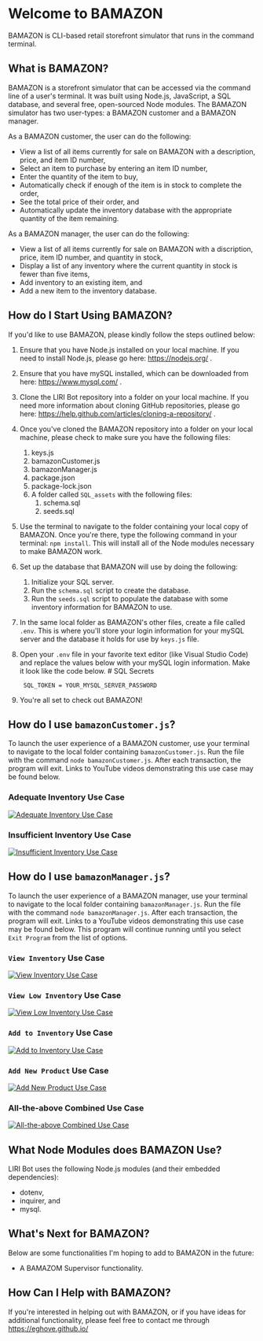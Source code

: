 # Welcome to BAMAZON
BAMAZON is CLI-based retail storefront simulator that runs in the command terminal.

## What is BAMAZON?
BAMAZON is a storefront simulator that can be accessed via the command line of a user's terminal. It was built using Node.js, JavaScript, a SQL database, and several free, open-sourced Node modules. The BAMAZON simulator has two user-types: a BAMAZON customer and a BAMAZON manager.

As a BAMAZON customer, the user can do the following:
* View a list of all items currently for sale on BAMAZON with a description, price, and item ID number,
* Select an item to purchase by entering an item ID number, 
* Enter the quantity of the item to buy,
* Automatically check if enough of the item is in stock to complete the order,
* See the total price of their order, and
* Automatically update the inventory database with the appropriate quantity of the item remaining.

As a BAMAZON manager, the user can do the following:
* View a list of all items currently for sale on BAMAZON with a discription, price, item ID number, and quantity in stock,
* Display a list of any inventory where the current quantity in stock is fewer than five items,
* Add inventory to an existing item, and
* Add a new item to the inventory database.

## How do I Start Using BAMAZON?
If you'd like to use BAMAZON, please kindly follow the steps outlined below:
1. Ensure that you have Node.js installed on your local machine. If you need to install Node.js, please go here: https://nodejs.org/ .
1. Ensure that you have mySQL installed, which can be downloaded from here: https://www.mysql.com/ . 
1. Clone the LIRI Bot repository into a folder on your local machine. If you need more information about cloning GitHub repositories, please go here: https://help.github.com/articles/cloning-a-repository/ .
1. Once you've cloned the BAMAZON repository into a folder on your local machine, please check to make sure you have the following files:
    1. keys.js
    1. bamazonCustomer.js
    1. bamazonManager.js
    1. package.json
    1. package-lock.json
    1. A folder called `SQL_assets` with the following files:
        1. schema.sql
        1. seeds.sql
1. Use the terminal to navigate to the folder containing your local copy of BAMAZON. Once you're there, type the following command in your terminal: `npm install`. This will install all of the Node modules necessary to make BAMAZON work.
1. Set up the database that BAMAZON will use by doing the following:
    1. Initialize your SQL server.
    1. Run the `schema.sql` script to create the database.
    1. Run the `seeds.sql` script to populate the database with some inventory information for BAMAZON to use.
1. In the same local folder as BAMAZON's other files, create a file called `.env`. This is where you'll store your login information for your mySQL server and the database it holds for use by `keys.js` file.
1. Open your `.env` file in your favorite text editor (like Visual Studio Code) and replace the values below with your mySQL login information. Make it look like the code below.
        # SQL Secrets

        SQL_TOKEN = YOUR_MYSQL_SERVER_PASSWORD

1. You're all set to check out BAMAZON!

## How do I use `bamazonCustomer.js`?
To launch the user experience of a BAMAZON customer, use your terminal to navigate to the local folder containing `bamazonCustomer.js`. Run the file with the command `node bamazonCustomer.js`. After each transaction, the program will exit. Links to YouTube videos demonstrating this use case may be found below.


### Adequate Inventory Use Case
[![Adequate Inventory Use Case](http://img.youtube.com/vi/Lq5Ym7hYyus/0.jpg)](http://www.youtube.com/watch?v=Lq5Ym7hYyus) 


### Insufficient Inventory Use Case
[![Insufficient Inventory Use Case](http://img.youtube.com/vi/1FDz3vzKmyk/0.jpg)](http://www.youtube.com/watch?v=1FDz3vzKmyk) 


## How do I use `bamazonManager.js`?
To launch the user experience of a BAMAZON manager, use your terminal to navigate to the local folder containing `bamazonManager.js`. Run the file with the command `node bamazonManager.js`. After each transaction, the program will exit. Links to a YouTube videos demonstrating this use case may be found below. This program will continue running until you select `Exit Program` from the list of options.



### `View Inventory` Use Case
[![View Inventory Use Case](http://img.youtube.com/vi/nR7sc3YJpB4/0.jpg)](http://www.youtube.com/watch?v=nR7sc3YJpB4) 


### `View Low Inventory` Use Case
[![View Low Inventory Use Case](http://img.youtube.com/vi/aUo_M6MCoK0/0.jpg)](http://www.youtube.com/watch?v=aUo_M6MCoK0) 


### `Add to Inventory` Use Case
[![Add to Inventory Use Case](http://img.youtube.com/vi/q5YFMDWdyNY/0.jpg)](http://www.youtube.com/watch?v=q5YFMDWdyNY) 


### `Add New Product` Use Case
[![Add New Product Use Case](http://img.youtube.com/vi/7aG24nb0iMI/0.jpg)](http://www.youtube.com/watch?v=7aG24nb0iMI) 


### All-the-above Combined Use Case
[![All-the-above Combined Use Case](http://img.youtube.com/vi/S4kh09LANVQ/0.jpg)](http://www.youtube.com/watch?v=S4kh09LANVQ) 


## What Node Modules does BAMAZON Use?
LIRI Bot uses the following Node.js modules (and their embedded dependencies):
* dotenv,
* inquirer, and
* mysql.

## What's Next for BAMAZON?
Below are some functionalities I'm hoping to add to BAMAZON in the future:
* A BAMAZOM Supervisor functionality.

## How Can I Help with BAMAZON?
If you're interested in helping out with BAMAZON, or if you have ideas for additional functionality, please feel free to contact me through https://eghove.github.io/

